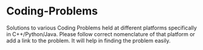 # Coding-Problems
Solutions to various Coding Problems held at different platforms specifically in C++/Python/Java. Please follow correct nomenclature of that platform or add a link to the problem. It will help in finding the problem easily.
